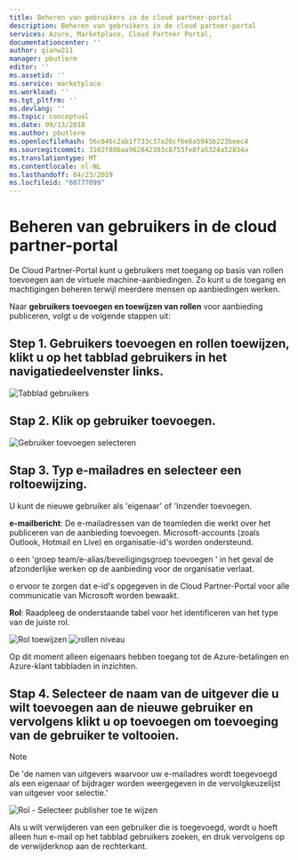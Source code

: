 ```yaml
---
title: Beheren van gebruikers in de cloud partner-portal
description: Beheren van gebruikers in de cloud partner-portal
services: Azure, Marketplace, Cloud Partner Portal,
documentationcenter: ''
author: qianw211
manager: pbutlerm
editor: ''
ms.assetid: ''
ms.service: marketplace
ms.workload: ''
ms.tgt_pltfrm: ''
ms.devlang: ''
ms.topic: conceptual
ms.date: 09/13/2018
ms.author: pbutlerm
ms.openlocfilehash: 56c646c2ab1f733c37a20cf6e6a5945b223beec4
ms.sourcegitcommit: 3102f886aa962842303c8753fe8fa5324a52834a
ms.translationtype: MT
ms.contentlocale: nl-NL
ms.lasthandoff: 04/23/2019
ms.locfileid: "60777099"
---
```

<a name="managing-users-on-cloud-partner-portal"></a>Beheren van gebruikers in de cloud partner-portal
======================================

De Cloud Partner-Portal kunt u gebruikers met toegang op basis van rollen toevoegen aan de virtuele machine-aanbiedingen. Zo kunt u de toegang en machtigingen beheren terwijl meerdere mensen op aanbiedingen werken.

Naar **gebruikers toevoegen en toewijzen van rollen** voor aanbieding publiceren, volgt u de volgende stappen uit:

<a name="step-1-to-add-users-and-assign-roles-click-the-users-tab-on-the-left-side-navigation-pane"></a>Step 1. Gebruikers toevoegen en rollen toewijzen, klikt u op het tabblad gebruikers in het navigatiedeelvenster links.
--------------------------------------------------------------------------------------------

![Tabblad gebruikers](./media/cloud-partner-portal-how-to-manage-users/userstab.png)

<a name="step-2-click-add-user"></a>Stap 2. Klik op gebruiker toevoegen.
-----------------------

![Gebruiker toevoegen selecteren](./media/cloud-partner-portal-how-to-manage-users/adduser.png)

<a name="step-3-type-email-address-and-select-a-role-assignment"></a>Stap 3. Typ e-mailadres en selecteer een roltoewijzing.
--------------------------------------------------------

U kunt de nieuwe gebruiker als 'eigenaar' of 'Inzender toevoegen.

**e-mailbericht**: De e-mailadressen van de teamleden die werkt over het publiceren van de aanbieding toevoegen. Microsoft-accounts (zoals Outlook, Hotmail en Live) en organisatie-id's worden ondersteund.

o een 'groep team/e-alias/beveiligingsgroep toevoegen ' in het geval de afzonderlijke werken op de aanbieding voor de organisatie verlaat.

o ervoor te zorgen dat e-id's opgegeven in de Cloud Partner-Portal voor alle communicatie van Microsoft worden bewaakt.

**Rol**: Raadpleeg de onderstaande tabel voor het identificeren van het type van de juiste rol.

![Rol toewijzen](./media/cloud-partner-portal-how-to-manage-users/assignrole.png)
![rollen niveau](./media/cloud-partner-portal-how-to-manage-users/roleaccesslevel.png)

Op dit moment alleen eigenaars hebben toegang tot de Azure-betalingen en Azure-klant tabbladen in inzichten.

<a name="step-4-select-the-publisher-name-you-want-to-add-to-the-new-user-then-click-add-to-complete-user-addition"></a>Stap 4. Selecteer de naam van de uitgever die u wilt toevoegen aan de nieuwe gebruiker en vervolgens klikt u op toevoegen om toevoeging van de gebruiker te voltooien.
----------------------------------------------------------------------------------------------------------------------------

> [!NOTE]
> De 'de namen van uitgevers waarvoor uw e-mailadres wordt toegevoegd als een eigenaar of bijdrager worden weergegeven in de vervolgkeuzelijst van uitgever voor selectie.'

![Rol - Selecteer publisher toe te wijzen](./media/cloud-partner-portal-how-to-manage-users/assignselectpublisher.png)

Als u wilt verwijderen van een gebruiker die is toegevoegd, wordt u hoeft alleen hun e-mail op het tabblad gebruikers zoeken, en druk vervolgens op de verwijderknop aan de rechterkant.
